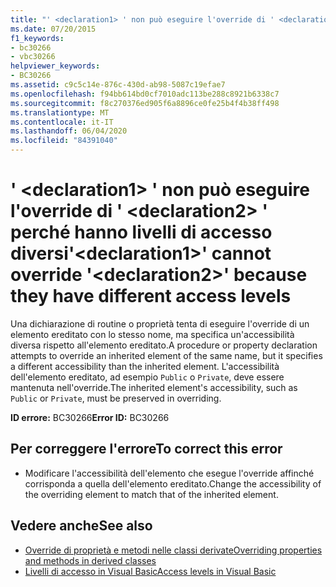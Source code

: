 ```yaml
---
title: "' <declaration1> ' non può eseguire l'override di ' <declaration2> ' perché hanno livelli di accesso diversi"
ms.date: 07/20/2015
f1_keywords:
- bc30266
- vbc30266
helpviewer_keywords:
- BC30266
ms.assetid: c9c5c14e-876c-430d-ab98-5087c19efae7
ms.openlocfilehash: f94bb614bd0cf7010adc113be288c8921b6338c7
ms.sourcegitcommit: f8c270376ed905f6a8896ce0fe25b4f4b38ff498
ms.translationtype: MT
ms.contentlocale: it-IT
ms.lasthandoff: 06/04/2020
ms.locfileid: "84391040"
---
```

# <a name="declaration1-cannot-override-declaration2-because-they-have-different-access-levels"></a><span data-ttu-id="641b2-102">' \<declaration1> ' non può eseguire l'override di ' \<declaration2> ' perché hanno livelli di accesso diversi</span><span class="sxs-lookup"><span data-stu-id="641b2-102">'\<declaration1>' cannot override '\<declaration2>' because they have different access levels</span></span>
<span data-ttu-id="641b2-103">Una dichiarazione di routine o proprietà tenta di eseguire l'override di un elemento ereditato con lo stesso nome, ma specifica un'accessibilità diversa rispetto all'elemento ereditato.</span><span class="sxs-lookup"><span data-stu-id="641b2-103">A procedure or property declaration attempts to override an inherited element of the same name, but it specifies a different accessibility than the inherited element.</span></span> <span data-ttu-id="641b2-104">L'accessibilità dell'elemento ereditato, ad esempio `Public` o `Private`, deve essere mantenuta nell'override.</span><span class="sxs-lookup"><span data-stu-id="641b2-104">The inherited element's accessibility, such as `Public` or `Private`, must be preserved in overriding.</span></span>  
  
 <span data-ttu-id="641b2-105">**ID errore:** BC30266</span><span class="sxs-lookup"><span data-stu-id="641b2-105">**Error ID:** BC30266</span></span>  
  
## <a name="to-correct-this-error"></a><span data-ttu-id="641b2-106">Per correggere l'errore</span><span class="sxs-lookup"><span data-stu-id="641b2-106">To correct this error</span></span>  
  
- <span data-ttu-id="641b2-107">Modificare l'accessibilità dell'elemento che esegue l'override affinché corrisponda a quella dell'elemento ereditato.</span><span class="sxs-lookup"><span data-stu-id="641b2-107">Change the accessibility of the overriding element to match that of the inherited element.</span></span>  
  
## <a name="see-also"></a><span data-ttu-id="641b2-108">Vedere anche</span><span class="sxs-lookup"><span data-stu-id="641b2-108">See also</span></span>

- [<span data-ttu-id="641b2-109">Override di proprietà e metodi nelle classi derivate</span><span class="sxs-lookup"><span data-stu-id="641b2-109">Overriding properties and methods in derived classes</span></span>](../programming-guide/language-features/objects-and-classes/inheritance-basics.md#overriding-properties-and-methods-in-derived-classes)
- [<span data-ttu-id="641b2-110">Livelli di accesso in Visual Basic</span><span class="sxs-lookup"><span data-stu-id="641b2-110">Access levels in Visual Basic</span></span>](../programming-guide/language-features/declared-elements/access-levels.md)
